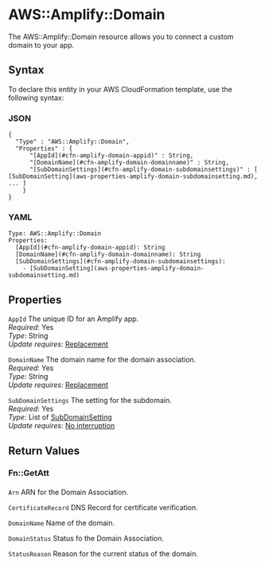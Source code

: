 # AWS::Amplify::Domain<a name="aws-resource-amplify-domain"></a>

 The AWS::Amplify::Domain resource allows you to connect a custom domain to your app\. 

## Syntax<a name="aws-resource-amplify-domain-syntax"></a>

To declare this entity in your AWS CloudFormation template, use the following syntax:

### JSON<a name="aws-resource-amplify-domain-syntax.json"></a>

```
{
  "Type" : "AWS::Amplify::Domain",
  "Properties" : {
      "[AppId](#cfn-amplify-domain-appid)" : String,
      "[DomainName](#cfn-amplify-domain-domainname)" : String,
      "[SubDomainSettings](#cfn-amplify-domain-subdomainsettings)" : [ [SubDomainSetting](aws-properties-amplify-domain-subdomainsetting.md), ... ]
    }
}
```

### YAML<a name="aws-resource-amplify-domain-syntax.yaml"></a>

```
Type: AWS::Amplify::Domain
Properties: 
  [AppId](#cfn-amplify-domain-appid): String
  [DomainName](#cfn-amplify-domain-domainname): String
  [SubDomainSettings](#cfn-amplify-domain-subdomainsettings): 
    - [SubDomainSetting](aws-properties-amplify-domain-subdomainsetting.md)
```

## Properties<a name="aws-resource-amplify-domain-properties"></a>

`AppId`  <a name="cfn-amplify-domain-appid"></a>
 The unique ID for an Amplify app\.   
*Required*: Yes  
*Type*: String  
*Update requires*: [Replacement](https://docs.aws.amazon.com/AWSCloudFormation/latest/UserGuide/using-cfn-updating-stacks-update-behaviors.html#update-replacement)

`DomainName`  <a name="cfn-amplify-domain-domainname"></a>
 The domain name for the domain association\.   
*Required*: Yes  
*Type*: String  
*Update requires*: [Replacement](https://docs.aws.amazon.com/AWSCloudFormation/latest/UserGuide/using-cfn-updating-stacks-update-behaviors.html#update-replacement)

`SubDomainSettings`  <a name="cfn-amplify-domain-subdomainsettings"></a>
 The setting for the subdomain\.   
*Required*: Yes  
*Type*: List of [SubDomainSetting](aws-properties-amplify-domain-subdomainsetting.md)  
*Update requires*: [No interruption](https://docs.aws.amazon.com/AWSCloudFormation/latest/UserGuide/using-cfn-updating-stacks-update-behaviors.html#update-no-interrupt)

## Return Values<a name="aws-resource-amplify-domain-return-values"></a>

### Fn::GetAtt<a name="aws-resource-amplify-domain-return-values-fn--getatt"></a>

#### <a name="aws-resource-amplify-domain-return-values-fn--getatt-fn--getatt"></a>

`Arn`  <a name="Arn-fn::getatt"></a>
ARN for the Domain Association\.

`CertificateRecord`  <a name="CertificateRecord-fn::getatt"></a>
DNS Record for certificate verification\.

`DomainName`  <a name="DomainName-fn::getatt"></a>
Name of the domain\.

`DomainStatus`  <a name="DomainStatus-fn::getatt"></a>
Status fo the Domain Association\.

`StatusReason`  <a name="StatusReason-fn::getatt"></a>
Reason for the current status of the domain\.